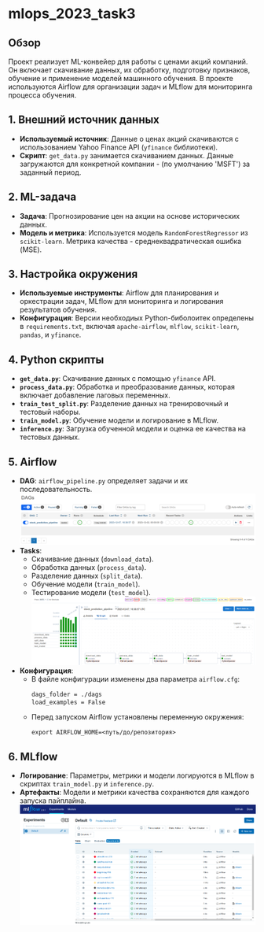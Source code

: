 # mlops_2023_task3

## Обзор
Проект реализует ML-конвейер для работы с ценами акций компаний. Он включает скачивание данных, их обработку, 
подготовку признаков, обучение и применение моделей машинного обучения. В проекте используются Airflow для организации 
задач и MLflow для мониторинга процесса обучения.

## 1. Внешний источник данных
- **Используемый источник**: Данные о ценах акций скачиваются с использованием Yahoo Finance API (`yfinance` библиотеки).
- **Скрипт**: `get_data.py` занимается скачиванием данных. Данные загружаются для конкретной компании - (по умолчанию 'MSFT') за заданный период.

## 2. ML-задача
- **Задача**: Прогнозирование цен на акции на основе исторических данных.
- **Модель и метрика**: Используется модель `RandomForestRegressor` из `scikit-learn`. Метрика качества - среднеквадратическая ошибка (MSE).

## 3. Настройка окружения
- **Используемые инструменты**: Airflow для планирования и оркестрации задач, MLflow для мониторинга и логирования результатов обучения.
- **Конфигурация**: Версии необходиых Python-биболоитек определены в `requirements.txt`, включая `apache-airflow`, `mlflow`, `scikit-learn`, `pandas`, и `yfinance`.

## 4. Python скрипты
- **`get_data.py`**: Скачивание данных с помощью `yfinance` API.
- **`process_data.py`**: Обработка и преобразование данных, которая включает добавление лаговых переменных.
- **`train_test_split.py`**: Разделение данных на тренировочный и тестовый наборы.
- **`train_model.py`**: Обучение модели и логирование в MLflow.
- **`inference.py`**: Загрузка обученной модели и оценка ее качества на тестовых данных.

## 5. Airflow
- **DAG**: `airflow_pipeline.py` определяет задачи и их последовательность.
   ![DAG](images/airflow_dags.png)
- **Tasks**:
    - Скачивание данных (`download_data`).
    - Обработка данных (`process_data`).
    - Разделение данных (`split_data`).
    - Обучение модели (`train_model`).
    - Тестирование модели (`test_model`).
  ![Tasks](images/airflow_graph.png)
- **Конфигурация**:
  - В файле конфигурации изменены два параметра `airflow.cfg`:
    ```
    dags_folder = ./dags
    load_examples = False
    ```
  - Перед запуском Airflow установлены переменную окружения:
    ```commandline
    export AIRFLOW_HOME=<путь/до/репозитория>
    ```

## 6. MLflow
- **Логирование**: Параметры, метрики и модели логируются в MLflow в скриптах `train_model.py` и `inference.py`.
- **Артефакты**: Модели и метрики качества сохраняются для каждого запуска пайплайна.
  ![MLflow artefacts](images/mlflow_artefacts.png)

